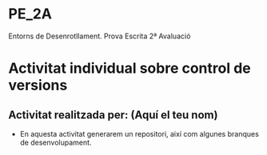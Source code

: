 # PE_2A
Entorns de Desenrotllament. Prova Escrita 2ª Avaluació

# Activitat individual sobre control de versions
## Activitat realitzada per: (Aquí el teu nom)
  * En aquesta activitat generarem un repositori, així com algunes branques de desenvolupament.
